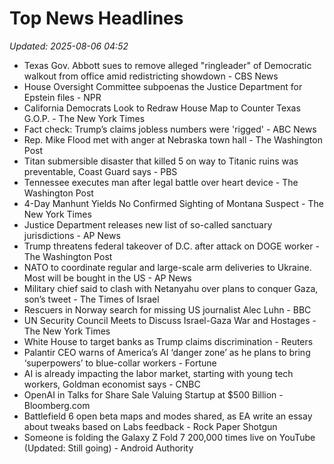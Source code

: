 # Top News Headlines

_Updated: 2025-08-06 04:52_

- Texas Gov. Abbott sues to remove alleged "ringleader" of Democratic walkout from office amid redistricting showdown - CBS News
- House Oversight Committee subpoenas the Justice Department for Epstein files - NPR
- California Democrats Look to Redraw House Map to Counter Texas G.O.P. - The New York Times
- Fact check: Trump’s claims jobless numbers were 'rigged' - ABC News
- Rep. Mike Flood met with anger at Nebraska town hall - The Washington Post
- Titan submersible disaster that killed 5 on way to Titanic ruins was preventable, Coast Guard says - PBS
- Tennessee executes man after legal battle over heart device - The Washington Post
- 4-Day Manhunt Yields No Confirmed Sighting of Montana Suspect - The New York Times
- Justice Department releases new list of so-called sanctuary jurisdictions - AP News
- Trump threatens federal takeover of D.C. after attack on DOGE worker - The Washington Post
- NATO to coordinate regular and large-scale arm deliveries to Ukraine. Most will be bought in the US - AP News
- Military chief said to clash with Netanyahu over plans to conquer Gaza, son’s tweet - The Times of Israel
- Rescuers in Norway search for missing US journalist Alec Luhn - BBC
- UN Security Council Meets to Discuss Israel-Gaza War and Hostages - The New York Times
- White House to target banks as Trump claims discrimination - Reuters
- Palantir CEO warns of America’s AI ‘danger zone’ as he plans to bring ‘superpowers’ to blue-collar workers - Fortune
- AI is already impacting the labor market, starting with young tech workers, Goldman economist says - CNBC
- OpenAI in Talks for Share Sale Valuing Startup at $500 Billion - Bloomberg.com
- Battlefield 6 open beta maps and modes shared, as EA write an essay about tweaks based on Labs feedback - Rock Paper Shotgun
- Someone is folding the Galaxy Z Fold 7 200,000 times live on YouTube (Updated: Still going) - Android Authority